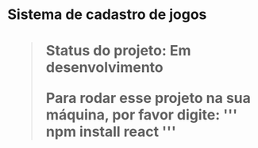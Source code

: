 <h1>Sistema de cadastro de jogos<h1/>

> Status do projeto: Em desenvolvimento
>
> Para rodar esse projeto na sua máquina, por favor digite:
> '''
> npm install react
> '''
